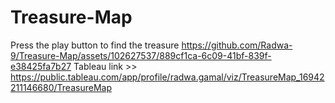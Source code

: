 # Treasure-Map
Press the play button to find the treasure
https://github.com/Radwa-9/Treasure-Map/assets/102627537/889cf1ca-6c09-41bf-839f-e38425fa7b27
Tableau link >> https://public.tableau.com/app/profile/radwa.gamal/viz/TreasureMap_16942211146680/TreasureMap 

